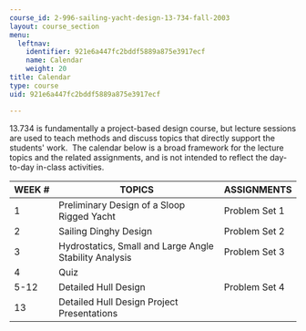 ```yaml
---
course_id: 2-996-sailing-yacht-design-13-734-fall-2003
layout: course_section
menu:
  leftnav:
    identifier: 921e6a447fc2bddf5889a875e3917ecf
    name: Calendar
    weight: 20
title: Calendar
type: course
uid: 921e6a447fc2bddf5889a875e3917ecf

---
```


13.734 is fundamentally a project-based design course, but lecture sessions are used to teach methods and discuss topics that directly support the students' work.  The calendar below is a broad framework for the lecture topics and the related assignments, and is not intended to reflect the day-to-day in-class activities.

| WEEK # | TOPICS | ASSIGNMENTS |
| --- | --- | --- |
| 1 | Preliminary Design of a Sloop Rigged Yacht | Problem Set 1 |
| 2 | Sailing Dinghy Design | Problem Set 2 |
| 3 | Hydrostatics, Small and Large Angle Stability Analysis | Problem Set 3 |
| 4 | Quiz | &nbsp; |
| 5-12 | Detailed Hull Design | Problem Set 4 |
| 13 | Detailed Hull Design Project Presentations |